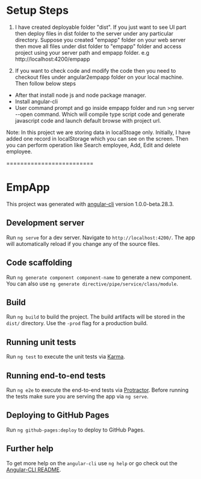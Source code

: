 # Setup Steps
1. I have created deployable folder "dist". If you just want to see UI part then deploy files in dist folder to the server under any particular directory. 
Suppose you created "empapp" folder on your web server then move all files under dist folder to "empapp" folder and access project using your server path and empapp folder.
e.g http://localhost:4200/empapp

2. If you want to check code and modify the code then you need to checkout files under angular2empapp folder on your local machine. 
Then follow below steps
- After that install node js and node package manager. 
- Install angular-cli
- User command prompt and go inside empapp folder and run >ng server --open command. Which will compile type script code and generate javascript code and launch default browse with project url.

Note: In this project we are storing data in localStoage only. Initially, I have added one record in localStorage which you can see on the screen. Then you can perform operation like Search employee, Add, Edit and delete employee.


=========================
# EmpApp

This project was generated with [angular-cli](https://github.com/angular/angular-cli) version 1.0.0-beta.28.3.

## Development server
Run `ng serve` for a dev server. Navigate to `http://localhost:4200/`. The app will automatically reload if you change any of the source files.

## Code scaffolding

Run `ng generate component component-name` to generate a new component. You can also use `ng generate directive/pipe/service/class/module`.

## Build

Run `ng build` to build the project. The build artifacts will be stored in the `dist/` directory. Use the `-prod` flag for a production build.

## Running unit tests

Run `ng test` to execute the unit tests via [Karma](https://karma-runner.github.io).

## Running end-to-end tests

Run `ng e2e` to execute the end-to-end tests via [Protractor](http://www.protractortest.org/).
Before running the tests make sure you are serving the app via `ng serve`.

## Deploying to GitHub Pages

Run `ng github-pages:deploy` to deploy to GitHub Pages.

## Further help

To get more help on the `angular-cli` use `ng help` or go check out the [Angular-CLI README](https://github.com/angular/angular-cli/blob/master/README.md).

